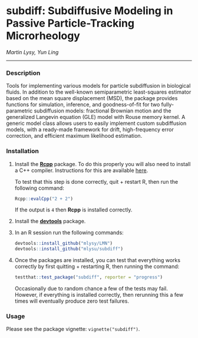 # subdiff: Subdiffusive Modeling in Passive Particle-Tracking Microrheology

*Martin Lysy, Yun Ling*

---

### Description

Tools for implementing various models for particle subdiffusion in biological fluids.  In addition to the well-known semiparametric least-squares estimator based on the mean square displacement (MSD), the package provides functions for simulation, inference, and goodness-of-fit for two fully-parametric subdiffusion models: fractional Brownian motion and the generalized Langevin equation (GLE) model with Rouse memory kernel.  A generic model class allows users to easily implement custom subdiffusion models, with a ready-made framework for drift, high-frequency error correction, and efficient maximum likelihood estimation.

### Installation

1.  Install the [**Rcpp**](https://CRAN.R-project.org/package=Rcpp) package.  To do this properly you will also need to install a C++ compiler.  Instructions for this are available [here](https://teuder.github.io/rcpp4everyone_en/020_install.html).  

    To test that this step is done correctly, quit + restart R, then run the following command:
	
    ```r
    Rcpp::evalCpp("2 + 2")
    ```

    If the output is `4` then **Rcpp** is installed correctly.

2.  Install the [**devtools**](https://CRAN.R-project.org/package=devtools) package.

3.  In an R session run the following commands:

    ```r
    devtools::install_github("mlysy/LMN")
    devtools::install_github("mlysu/subdiff")
    ```

4.  Once the packages are installed, you can test that everything works correctly by first quitting + restarting R, then running the command:

    ```r
    testthat::test_package("subdiff", reporter = "progress")
    ```
	
	Occasionally due to random chance a few of the tests may fail.  However, if everything is installed correctly, then rerunning this a few times will eventually produce zero test failures.  

### Usage

Please see the package vignette: `vignette("subdiff")`.

